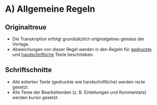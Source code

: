 # A) Allgemeine Regeln

## Originaltreue
- Die Transkription erfolgt grundsätzlich originalgetreu gemäss der Vorlage.
- Abweichungen von dieser Regel werden in den Regeln für
  [gedruckte](print.de.md) und [handschriftliche](hand.de.md) Texte beschrieben.

## Schriftschnitte
- Alle edierten Texte (gedruckte wie handschriftliche) werden recte gesetzt.
- Alle Texte der Bearbeitenden (z. B. Einleitungen und Kommentare) werden
  kursiv gesetzt.